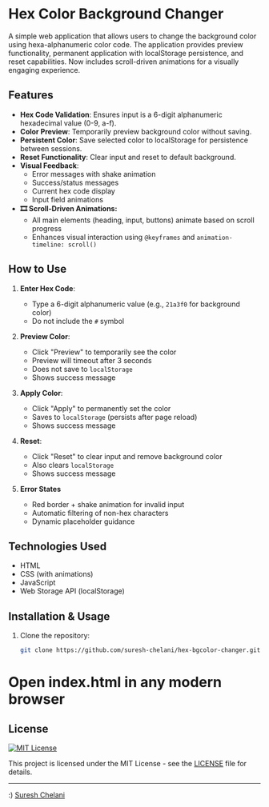 # Hex Color Background Changer

A simple web application that allows users to change the background color using hexa-alphanumeric color code. The application provides preview functionality, permanent application with localStorage persistence, and reset capabilities. Now includes scroll-driven animations for a visually engaging experience.

## Features

- **Hex Code Validation**: Ensures input is a 6-digit alphanumeric hexadecimal value (0-9, a-f).
- **Color Preview**: Temporarily preview background color without saving.
- **Persistent Color**: Save selected color to localStorage for persistence between sessions.
- **Reset Functionality**: Clear input and reset to default background.
- **Visual Feedback**: 
  - Error messages with shake animation
  - Success/status messages
  - Current hex code display
  - Input field animations
- **🎞️ Scroll-Driven Animations:**
  - All main elements (heading, input, buttons) animate based on scroll progress
  - Enhances visual interaction using `@keyframes` and `animation-timeline: scroll()`
## How to Use

1. **Enter Hex Code**:
   - Type a 6-digit alphanumeric value (e.g., `21a3f0` for background color)
   - Do not include the `#` symbol

2. **Preview Color**:
   - Click "Preview" to temporarily see the color
   - Preview will timeout after 3 seconds
   - Does not save to `localStorage`
   - Shows success message

3. **Apply Color**:
   - Click "Apply" to permanently set the color
   - Saves to `localStorage` (persists after page reload)
   - Shows success message

4. **Reset**:
   - Click "Reset" to clear input and remove background color
   - Also clears `localStorage`
   - Shows success message

5. **Error States**
   - Red border + shake animation for invalid input
   - Automatic filtering of non-hex characters
   - Dynamic placeholder guidance

## Technologies Used

- HTML
- CSS (with animations)
- JavaScript 
- Web Storage API (localStorage)

## Installation & Usage

1. Clone the repository:
   ```bash
   git clone https://github.com/suresh-chelani/hex-bgcolor-changer.git

# Open index.html in any modern browser

## License

[![MIT License](https://img.shields.io/badge/License-MIT-blue.svg)](https://opensource.org/licenses/MIT)

This project is licensed under the MIT License - see the [LICENSE](LICENSE) file for details.

---

:) [Suresh Chelani](https://github.com/suresh-chelani)